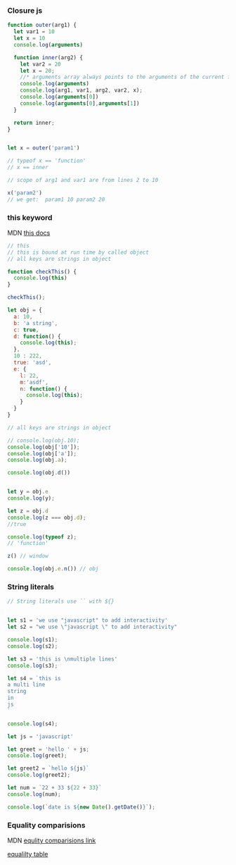 

### Closure js

```js
function outer(arg1) {
  let var1 = 10
  let x = 10
  console.log(arguments)

  function inner(arg2) {
    let var2 = 20
    let x = 20;
    //* arguments array always points to the arguments of the current function 
    console.log(arguments)
    console.log(arg1, var1, arg2, var2, x);
    console.log(arguments[0])
    console.log(arguments[0],arguments[1])
  }

  return inner;
}


let x = outer('param1')

// typeof x == 'function'
// x == inner

// scope of arg1 and var1 are from lines 2 to 10

x('param2') 
// we get:  param1 10 param2 20
```



### this keyword
MDN [this docs](https://developer.mozilla.org/en-us/docs/web/javascript/reference/operators/this)

```js
// this 
// this is bound at run time by called object 
// all keys are strings in object

function checkThis() {
  console.log(this)
}

checkThis();

let obj = {
  a: 10,
  b: 'a string',
  c: true,
  d: function() {
    console.log(this);
  },
  10 : 222,
  true: 'asd',
  e: {
    l: 22,
    m:'asdf',
    n: function() {
      console.log(this);
    }
  }
}

// all keys are strings in object

// console.log(obj.10);
console.log(obj['10']);
console.log(obj['a']);
console.log(obj.a);

console.log(obj.d())


let y = obj.e
console.log(y);

let z = obj.d
console.log(z === obj.d);
//true

console.log(typeof z);
// 'function'

z() // window

console.log(obj.e.n()) // obj
```

### String literals
```js
// String literals use `` with ${} 


let s1 = 'we use "javascript" to add interactivity'
let s2 = "we use \"javascript \" to add interactivity"

console.log(s1);
console.log(s2);

let s3 = 'this is \nmultiple lines'
console.log(s3);

let s4 = `this is
a multi line 
string
in 
js
`

console.log(s4);

let js = 'javascript'

let greet = 'hello ' + js;
console.log(greet);

let greet2 = `hello ${js}`
console.log(greet2);

let num = `22 + 33 ${22 + 33}`
console.log(num);

console.log(`date is ${new Date().getDate()}`);

```
### Equality comparisions

MDN [equlity comparisions link](https://developer.mozilla.org/en-US/docs/Web/JavaScript/Equality_comparisons_and_sameness)

[equalilty table](https://dorey.github.io/JavaScript-Equality-Table/)

```js

```









